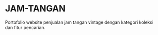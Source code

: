 # JAM-TANGAN
Portofolio website penjualan jam tangan vintage dengan kategori koleksi dan fitur pencarian.
